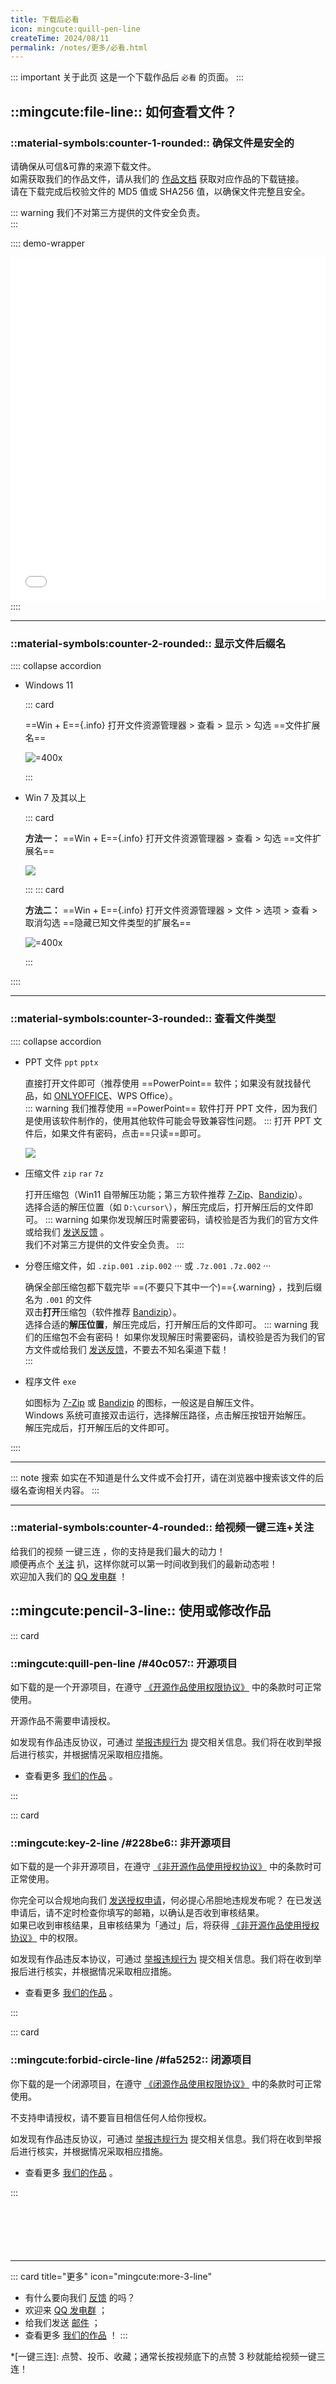 ```yaml
---
title: 下载后必看
icon: mingcute:quill-pen-line
createTime: 2024/08/11
permalink: /notes/更多/必看.html
---
```


::: important 关于此页
这是一个下载作品后 `必看` 的页面。
:::

## ::mingcute:file-line:: 如何查看文件？

### ::material-symbols:counter-1-rounded:: 确保文件是安全的

请确保从可信&可靠的来源下载文件。  
如需获取我们的作品文件，请从我们的 [作品文档](/notes/) 获取对应作品的下载链接。  
请在下载完成后校验文件的 MD5 值或 SHA256 值，以确保文件完整且安全。

::: warning 我们不对第三方提供的文件安全负责。  
:::

:::: demo-wrapper
<LinkCard icon="mingcute:arrow-right-up-circle-line" title="新标签页打开" href="/rc/文件校验工具.html" target="_blank"/>
<iframe src="/rc/文件校验工具.html" width="100%" height="550px" frameborder="0"></iframe>
::::

---

### ::material-symbols:counter-2-rounded:: 显示文件后缀名

:::: collapse accordion

- Windows 11

  ::: card

  ==Win + E=={.info} 打开文件资源管理器 > 查看 > 显示 > 勾选 ==文件扩展名==
  
  ![=400x](/rc/tzm-win11.png)

  :::

- Win 7 及其以上

  ::: card

  **方法一：** ==Win + E=={.info} 打开文件资源管理器 > 查看 > 勾选 ==文件扩展名==
  
  ![](/rc/tzm-win10.png)

  :::
  ::: card

  **方法二：** ==Win + E=={.info} 打开文件资源管理器 > 文件 > 选项 > 查看 > 取消勾选 ==隐藏已知文件类型的扩展名==

  ![=400x](/rc/tzm-win7.png)

  :::

::::

---

### ::material-symbols:counter-3-rounded:: 查看文件类型

:::: collapse accordion

- PPT 文件 `ppt` `pptx`

  直接打开文件即可（推荐使用 ==PowerPoint== 软件；如果没有就找替代品，如 [ONLYOFFICE](https://www.onlyoffice.com/zh/)、WPS Office）。  
  ::: warning 我们推荐使用 ==PowerPoint== 软件打开 PPT 文件，因为我们是使用该软件制作的，使用其他软件可能会导致兼容性问题。
  :::
  打开 PPT 文件后，如果文件有密码，点击==只读==即可。 

  ![](/rc/ppt-mm.png)

- 压缩文件 `zip` `rar` `7z`

  打开压缩包（Win11 自带解压功能；第三方软件推荐 [7-Zip](https://www.7-zip.org/)、[Bandizip](https://www.bandisoft.com/bandizip/)）。  
  选择合适的解压位置（如 `D:\cursor\`），解压完成后，打开解压后的文件即可。
  ::: warning
  如果你发现解压时需要密码，请校验是否为我们的官方文件或给我们 [发送反馈](/notes/反馈中心/反馈.html) 。  
  我们不对第三方提供的文件安全负责。
  :::

- 分卷压缩文件，如 `.zip.001` `.zip.002` ··· 或 `.7z.001` `.7z.002` ···

  确保全部压缩包都下载完毕 ==(不要只下其中一个)=={.warning} ，找到后缀名为 `.001` 的文件  
  双击**打开**压缩包（软件推荐 [Bandizip](https://www.bandisoft.com/bandizip/)）。  
  选择合适的**解压位置**，解压完成后，打开解压后的文件即可。
  ::: warning 我们的压缩包不会有密码！
  如果你发现解压时需要密码，请校验是否为我们的官方文件或给我们 [发送反馈](/notes/反馈中心/反馈.html)，不要去不知名渠道下载！  
  :::

- 程序文件 `exe`

  如图标为 [7-Zip](https://www.7-zip.org/) 或 [Bandizip](https://www.bandisoft.com/bandizip/) 的图标，一般这是自解压文件。  
  Windows 系统可直接双击运行，选择解压路径，点击解压按钮开始解压。  
  解压完成后，打开解压后的文件即可。

::::

---

::: note 搜索
如实在不知道是什么文件或不会打开，请在浏览器中搜索该文件的后缀名查询相关内容。
:::

---

### ::material-symbols:counter-4-rounded:: 给视频一键三连+关注

给我们的视频 一键三连 ，你的支持是我们最大的动力！  
顺便再点个 [关注](https://space.bilibili.com/1337092956) 扒，这样你就可以第一时间收到我们的最新动态啦！  
欢迎加入我们的 [QQ 发电群](/notes/更多/链接.html#qq-群) ！

## ::mingcute:pencil-3-line:: 使用或修改作品

::: card

### ::mingcute:quill-pen-line /#40c057:: 开源项目

如下载的是一个开源项目，在遵守 [《开源作品使用权限协议》](/notes/协议/开源.html) 中的条款时可正常使用。

开源作品不需要申请授权。

如发现有作品违反协议，可通过 [举报违规行为](/notes/反馈中心/举报违规行为.html) 提交相关信息。我们将在收到举报后进行核实，并根据情况采取相应措施。

- 查看更多 [我们的作品](/notes/#全部作品属性) 。

:::

::: card

### ::mingcute:key-2-line /#228be6:: 非开源项目

如下载的是一个非开源项目，在遵守 [《非开源作品使用授权协议》](/notes/协议/非开源.html) 中的条款时可正常使用。

你完全可以合规地向我们 [发送授权申请](/notes/反馈中心/发送授权申请.html)，何必提心吊胆地违规发布呢？
在已发送申请后，请不定时检查你填写的邮箱，以确认是否收到审核结果。  
如果已收到审核结果，且审核结果为「通过」后，将获得 [《非开源作品使用授权协议》](/notes/协议/非开源.html) 中的权限。

如发现有作品违反本协议，可通过 [举报违规行为](/notes/反馈中心/举报违规行为.html) 提交相关信息。我们将在收到举报后进行核实，并根据情况采取相应措施。

- 查看更多 [我们的作品](/notes/#全部作品属性) 。

:::

::: card

### ::mingcute:forbid-circle-line /#fa5252:: 闭源项目

你下载的是一个闭源项目，在遵守 [《闭源作品使用权限协议》](/notes/协议/闭源.html) 中的条款时可正常使用。

不支持申请授权，请不要盲目相信任何人给你授权。

如发现有作品违反协议，可通过 [举报违规行为](/notes/反馈中心/举报违规行为.html) 提交相关信息。我们将在收到举报后进行核实，并根据情况采取相应措施。

- 查看更多 [我们的作品](/notes/#全部作品属性) 。

:::

<p style="margin-top: 100px"></p>

---

::: card title="更多" icon="mingcute:more-3-line"
- 有什么要向我们 [反馈](/notes/反馈中心/) 的吗？
- 欢迎来 [QQ 发电群](/notes/更多/链接.html#qq-群) ；
- 给我们发送 [邮件](/notes/更多/链接.html#邮箱) ；
- 查看更多 [我们的作品](/notes/) ！
:::

*[一键三连]: 点赞、投币、收藏；通常长按视频底下的点赞 3 秒就能给视频一键三连！